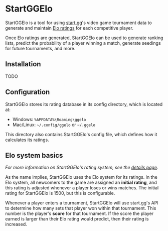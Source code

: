 # StartGGElo

StartGGElo is a tool for using [start.gg](https://www.start.gg/)'s video game tournament data to
generate and maintain [Elo ratings](https://wikipedia.org/wiki/Elo_rating_system) for each competitive player.

Once Elo ratings are generated, StartGGElo can be used to generate ranking lists, predict the
probability of a player winning a match, generate seedings for future tournaments, and more.

## Installation

TODO

## Configuration

StartGGElo stores its rating database in its config directory, which is located at:

- Windows: `%APPDATA%\Roaming\ggelo`
- Mac/Linux: `~/.config/ggelo` or `~/.ggelo`

This directory also contains StartGGElo's config file, which defines how it calculates its ratings.

## Elo system basics

*For more information on StartGGElo's rating system, see the [details page](DETAILS.md).*

As the name implies, StartGGElo uses the Elo system for its ratings. In the Elo system, all newcomers to the
game are assigned an **initial rating**, and this rating is adjusted whenever a player loses or wins matches.
The initial rating for StartGGElo is 1500, but this is configurable.

Whenever a player enters a tournament, StartGGElo will use start.gg's API to determine how many sets
that player won within that tournament. This number is the player's **score** for that tournament. If the score
the player earned is larger than their Elo rating would predict, then their rating is increased.
